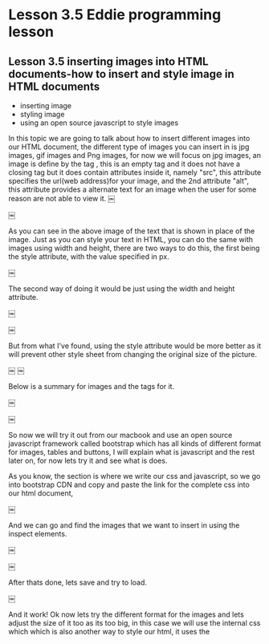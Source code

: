 # Lesson 3.5 Eddie programming lesson

## Lesson 3.5 inserting images into HTML documents-how to insert and style image in HTML documents

- inserting image
- styling image
- using an open source javascript to style images

In this topic we are going to talk about how to insert different images into our HTML document, the different type of images you can insert in is jpg images, gif images and Png images, for now we will focus on jpg images, an image is define by the tag <img>, this is an empty tag and it does not have a closing tag but it does contain attributes inside it, namely "src", this attribute specifies the url(web address)for your image, and the 2nd attribute "alt", this attribute provides a alternate text for an image when the user for some reason are not able to view it.
￼

￼

As you can see in the above image of the text that is shown in place of the image.
Just as you can style your text in HTML, you can do the same with images using width and height, there are two ways to do this, the first being the style attribute, with the value specified in px.

￼

The second way of doing it would be just using the width and height attribute.

￼

￼

But from what I've found, using the style attribute would be more better as it will prevent other style sheet from changing the original size of the picture.

￼
￼

Below is a summary for images and the tags for it.

￼

￼

So now we will try it out from our macbook and use an open source javascript framework called bootstrap which has all kinds of different format for images, tables and buttons, I will explain what is javascript and the rest later on, for now lets try it and see what is does.

As you know, the <head> section is where we write our css and javascript, so we go into bootstrap CDN and copy and paste the link for the complete css into our html document,

￼

And we can go and find the images that we want to insert in using the inspect elements.

￼

￼

After thats done, lets save and try to load.

￼

And it work! Ok now lets try the different format for the images and lets adjust the size of it too as its too big, in this case we will use the internal css which which is also another way to style our html, it uses the <style> elements.

￼

We will try the using img-circle, to do that it says that we will need to add in class to the <img> elements.

￼

￼

now lets adjust the size to 30% for the width and height.

￼

￼

And its done for now, I will add in different things like button and table and I will find other alternative beside bootstrap to use and try how things look too
